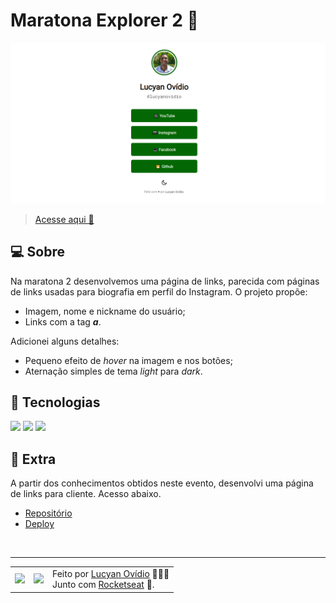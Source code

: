 # Maratona Explorer 2 📱

![Imagem do projeto](./assets/resultado.png)
> <a href="https://lucyanovidio.github.io/maratonas-explorer-rocketseat/maratona-explorer-2/">Acesse aqui 🚀</a>

## 💻 Sobre

Na maratona 2 desenvolvemos uma página de links, parecida com páginas de links usadas para biografia em perfil do Instagram.
O projeto propõe:
+ Imagem, nome e nickname do usuário;
+ Links com a tag ***a***.

Adicionei alguns detalhes:
+ Pequeno efeito de *hover* na imagem e nos botões;
+ Aternação simples de tema *light* para *dark*.

## 🧠 Tecnologias

<div>
    <img src="https://img.shields.io/badge/HTML5-E34F26?style=for-the-badge&logo=html5&logoColor=white" />
    <img src="https://img.shields.io/badge/CSS3-1572B6?style=for-the-badge&logo=css3&logoColor=white" />
    <img src="https://img.shields.io/badge/JavaScript-F7DF1E?style=for-the-badge&logo=javascript&logoColor=black" />
</div>

## 🚀 Extra

A partir dos conhecimentos obtidos neste evento, desenvolvi uma página de links para cliente. Acesso abaixo.
+  <a href="https://github.com/lucyanovidio/robertoovidionutri-bio">Repositório</a>
+  <a href="https://lucyanovidio.github.io/robertoovidionutri-bio">Deploy</a>
<br>

---

<table>
  <tr>
    <td>
      <img src="https://github.com/lucyanovidio.png" width="100px" />
    </td>
    <td>
      <img src="https://github.com/rocketseat-education.png" width="100px" />
    </td>
    <td>
      Feito por <a href="https://github.com/lucyanovidio">Lucyan Ovídio</a> 🙋🏿‍♂️
      <br> Junto com <a href="https://rocketseat.com.br">Rocketseat</a> 🚀.
    </td>
  </tr>
</table>
